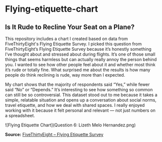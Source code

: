 # Flying-etiquette-chart

## Is It Rude to Recline Your Seat on a Plane?

This repository includes a chart I created based on data from FiveThirtyEight's Flying Etiquette Survey. I picked this question from FiveThirtyEight’s Flying Etiquette Survey because it’s honestly something I’ve thought about and stressed about during flights. It’s one of those small things that seems harmless but can actually really annoy the person behind you. I wanted to see how other people feel about it and whether most think it’s rude or totally fine. What surprised me about the results is how many people do think reclining is rude, way more than I expected. 

My chart shows that the majority of respondents said “Yes,” while fewer said “No” or “Depends.” It’s interesting to see how something so common can still be so controversial. This dataset stood out to me because it takes a simple, relatable situation and opens up a conversation about social norms, travel etiquette, and how we deal with shared spaces. I really enjoyed working with it because it felt personal and relevant — not just numbers on a spreadsheet.

![Flying Etiquette Chart](Question 6: Lizeth Melo Hernandez.png)

**Source:** [FiveThirtyEight – Flying Etiquette Survey](https://github.com/fivethirtyeight/data/tree/master/flying-etiquette-survey)
